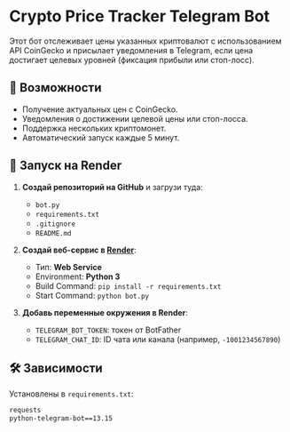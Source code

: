 # Crypto Price Tracker Telegram Bot

Этот бот отслеживает цены указанных криптовалют с использованием API CoinGecko и присылает уведомления в Telegram, если цена достигает целевых уровней (фиксация прибыли или стоп-лосс).

## 🧠 Возможности

- Получение актуальных цен с CoinGecko.
- Уведомления о достижении целевой цены или стоп-лосса.
- Поддержка нескольких криптомонет.
- Автоматический запуск каждые 5 минут.

## 🚀 Запуск на Render

1. **Создай репозиторий на GitHub** и загрузи туда:
   - `bot.py`
   - `requirements.txt`
   - `.gitignore`
   - `README.md`

2. **Создай веб-сервис в [Render](https://render.com/)**:
   - Тип: **Web Service**
   - Environment: **Python 3**
   - Build Command: `pip install -r requirements.txt`
   - Start Command: `python bot.py`

3. **Добавь переменные окружения в Render**:
   - `TELEGRAM_BOT_TOKEN`: токен от BotFather
   - `TELEGRAM_CHAT_ID`: ID чата или канала (например, `-1001234567890`)

## 🛠 Зависимости

Установлены в `requirements.txt`:

```txt
requests
python-telegram-bot==13.15
